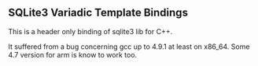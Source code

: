 SQLite3 Variadic Template Bindings
-------

This is a header only binding of sqlite3 lib for C++.

It suffered from a bug concerning  gcc up to 4.9.1 at least on x86_64. Some 4.7 version
for arm is know to work too.


